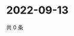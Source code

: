 # 2022-09-13

共 0 条

<!-- BEGIN WEIBO -->
<!-- 最后更新时间 Tue Sep 13 2022 06:18:03 GMT+0800 (China Standard Time) -->

<!-- END WEIBO -->
